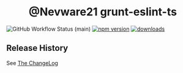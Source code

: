 <h1 align="center">@Nevware21 grunt-eslint-ts</h1>

![GitHub Workflow Status (main)](https://img.shields.io/github/workflow/status/nevware21/grunt-plugins/NodeCI/main)
[![npm version](https://badge.fury.io/js/%40nevware21%2Fgrunt-eslint-ts.svg)](https://badge.fury.io/js/%40nevware21%2Fgrunt-eslint-ts)
[![downloads](https://img.shields.io/npm/dm/%40nevware21/grunt-eslint-ts.svg)](https://img.shields.io/npm/dm/%40nevware21/grunt-eslint-ts)


## Release History

See [The ChangeLog](https://github.com/nevware21/grunt-plugins/tree/main/eslint-ts-plugin/CHANGELOG.md)
